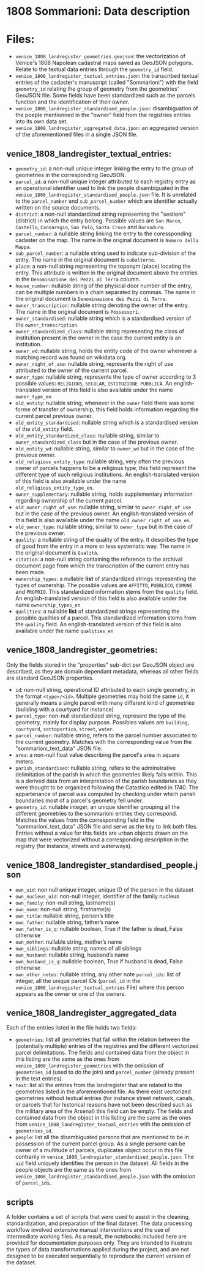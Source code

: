 # 1808 Sommarioni: Data description

# Files:
* `venice_1808_landregister_geometries.geojson`: the vectorization of Venice's 1808 Napolean cadastral maps saved as GeoJSON polygons. Relate to the textual data entries through the `geometry_id` field.
* `venice_1808_landregister_textual_entries.json`: the transcribed textual entries of the cadaster's manuscript (called "Sommarioni") with the field `geometry_id` relating the group of geometry from the geometries' GeoJSON file. Some fields have been standardized such as the parcels function and the identification of their owner.
* `venice_1808_landregister_standardised_people.json`: disambiguation of the poeple mentionned in the "owner" field from the registries entries into its own data set.
* `venice_1808_landregister_aggregated_data.jpon`: an aggregated version of the aforementioned files in a single JSON file.

## venice_1808_landregister_textual_entries:
- `geometry_id`: a non-null unique integer linking the entry to the group of geometries in the corresponding GeoJSON.
- `parcel_id`: a non-null unique integer attributed to each registry entry as an operational identifier used to link the people disambiguated in the `venice_1808_landregister_standardised_people.json` file. It is unrelated to the `parcel_number` and `sub_parcel_number` which are identifier actually written on the source documents.
- `district`: a non-null standardized string representing the "sestiere" (district) in which the entry belong. Possible values are  `San Marco`, `Castello`, `Cannaregio`, `San Polo`, `Santa Croce` and `Dorsoduro`.
- `parcel_number`: a nullable string linking the entry to the coressponding cadaster on the map. The name in the original document is `Numero della Mappa`.
- `sub_parcel_number`: a nullable string used to indicate sub-division of the entry. The name in the original document is `subalterno`.
- `place`: a non-null string representing the toponym (place) locating the entry. This attribute is written in the original document above the entries in the `Denominazione dei Pezzi di Terra` column.
- `house_number`: nullable string of the physical door number of the entry, can be multiple numbers in a chain separated by commas. The name in the original document is `Denominazione dei Pezzi di Terra`.
- `owner_transcription`: nullable string denoting the owner of the entry. The name in the original document is `Possessori`.
- `owner_standardised`: nullable string which is a standardised version of the `owner_transcription`.
- `owner_standardized_class`: nullable string representing the class of institution present in the owner in the case the current entity is an institution.
- `owner_wd`: nullable string, holds the entity code of the owner whenever a matching record was found on wikidata.org.
- `owner_right_of_use`: nullable string, represents the right of use attributed to the owner of the current parcel.
- `owner_type`: nullable string, represents the type of owner according to 3 possible values: `RELIGIOUS`, `SECULAR`, `ISTITUZIONE PUBBLICA`. An english-translated version of this field is also available under the name `owner_type_en`. 
- `old_entity`: nullable string, whenever in the `owner` field there was some forme of transfer of ownership, this field holds information regarding the current parcel previous owner.
- `old_entity_standardised`:  nullable string which is a standardised version of the `old_entity` field.
- `old_entity_standardized_class`: nullable string, similar to `owner_standardized_class` but in the case of the previous owner.
- `old_entity_wd`: nullable string, similar to `owner_wd` but in the case of the previous owner.
- `old_religious_entity_type`: nullable string, very often the previous owner of parcels happens to be a religious type, this field represent the different type of such religious institutions. An english-translated version of this field is also available under the name `old_religious_entity_type_en`. 
- `owner_supplementary`: nullable string, holds supplementary information regarding ownership of the current parcel.
- `old_owner_right_of_use`: nullable string, similar to `owner_right_of_use` but in the case of the previous owner. An english-translated version of this field is also available under the name `old_owner_right_of_use_en`. 
- `old_owner_type`: nullable string, similar to `owner_type` but in the case of the previous owner. 
- `quality`: a nullable string of the quality of the entry. It describes the type of good from the entry in a more or less systematic way. The name in the original document is `Qualità`. 
- `citation`: a non-null string containing the reference to the archival document page from which the transcription of the current entry has been made.
- `ownership_types`: a nullable **list** of standardized strings representing the types of ownership. The possible values are `AFFITTO`, `PUBBLICO`, `COMUNE` and `PROPRIO`. This standardized information stems from the `quality` field. An english-translated version of this field is also available under the name `ownership_types_en`
- `qualities`: a nullable **list** of standardized strings representing the possible qualities of a parcel. This standardized information stems from the `quality` field. An english-translated version of this field is also available under the name `qualities_en`

## venice_1808_landregister_geometries:
Only the fields stored in the "properties" sub-dict per GeoJSON object are described, as they are domain dependant metadata, whereas all other fields are standard GeoJSON properties.
- `id`: non-null string, operational ID attributed to each single geometry, in the format `<type>/<id>`. Multiple geometries may hold the same `id`, it generally means a single parcel with many different kind of geometries (building with a courtyard for instance)
- `parcel_type`: non-null standardized string, represent the type of the geometry, mainly for display purpose. Possibles values are `building`, `courtyard`, `sottoportico`, `street`, `water`.
- `parcel_number`: nullable string, refers to the parcel number associated to the current geometry. Matches with the corresponding value from the "sommarioni_text_data" JSON file. 
- `area`: a non-null float value describing the parcel's area in square meters.
- `parish_standardised`: nullable string, refers to the adminstrative delimitation of the parish in which the geometries likely falls within. This is a derived data from an interpretation of the parish boundaries as they were thought to be organized following the Catastico edited in 1740. The appartenance of parcel was computed by checking under which parish boundaries most of a parcel's geometry fell under.
- `geometry_id`: nullable integer, an unique identifier grouping all the different geometries to the sommarioni entries they correspond. Matches the values from the corresponding field in the "sommarioni_text_data" JSON file and serve as the key to link both files. Entries without a value for this fields are urban objects drawn on the map that were vectorized without a corresponding description in the registry (for instance, streets and waterways).

## venice_1808_landregister_standardised_people.json
- `own_uid`: non null unique integer, unique ID of the person in the dataset
- `own_nucleus_uid`: non-null integer, identifier of the family nucleus
- `own_family`: non-null string, lastname(s)
- `own_name`: non-null string, firstname(s)
- `own_title`: nullable string, person’s title
- `own_father`: nullable string, father’s name
- `own_father_is_q`: nullable boolean, True if the father is dead, False otherwise
- `own_mother`: nullable string, mother’s name
- `own_siblings`: nullable string, names of all siblings
- `own_husband`: nullable string, husband’s name
- `own_husband_is_q`: nullable boolean, True if husband is dead, False otherwise
- `own_other_notes`: nullable string, any other note
`parcel_ids`: list of integer, all the unique parcel IDs (`parcel_id` in the `venice_1808_landregister_textual_entries` File) where this person appears as the owner or one of the owners.


## venice_1808_landregister_aggregated_data
Each of the entries listed in the file holds two fields:
- `geometries`: list all geometries that fall within the relation between the (potentially multiple) entries of the registries and the different vectorized parcel delimitations. The fields and contained data from the object in this listing are the same as the ones from `venice_1808_landregister_geometries` with the omission of `geometries_id` (used to do the join) and `parcel_number` (already present in the text entries).
- `text`: list all the entries from the landregister that are related to the geometries listed in the aforementioned file. As there exist vectorized geometries without textual entries (for instance street network, canals, or parcels that for historical reasons have not been described such as the military area of the Arsenal) this field can be empty. The fields and contained data from the object in this listing are the same as the ones from `venice_1808_landregister_textual_entries` with the omission of `geometries_id`.
- `people`: list all the disambiguated persons that are mentioned to be in possession of the current parcel group. As a single persone can be owner of a multitude of parcels, duplicates object occur in this file contrarily in `venice_1808_landregister_standardised_people.json`. The `uid` field uniquely identifies the person in the dataset. All fields in the people objects are the same as the ones from `venice_1808_landregister_standardised_people.json` with the omission of `parcel_ids`.

## scripts
A folder contains a set of scripts that were used to assist in the cleaning, standardization, and preparation of the final dataset. The data processing workflow involved extensive manual interventions and the use of intermediate working files. As a result, the notebooks included here are provided for documentation purposes only. They are intended to illustrate the types of data transformations applied during the project, and are not designed to be executed sequentially to reproduce the current version of the dataset.
